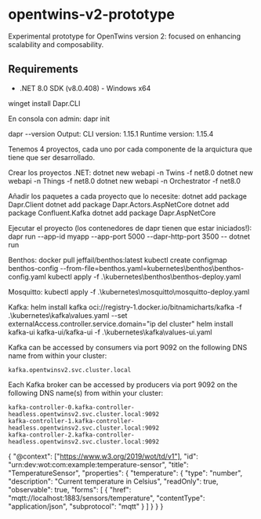 # opentwins-v2-prototype
Experimental prototype for OpenTwins version 2: focused on enhancing scalability and composability.

## Requirements
- .NET 8.0 SDK (v8.0.408) - Windows x64

winget install Dapr.CLI 

En consola con admin:
dapr init


dapr --version
Output:
CLI version: 1.15.1 
Runtime version: 1.15.4

Tenemos 4 proyectos, cada uno por cada componente de la arquictura que tiene que ser desarrollado.


Crear los proyectos .NET:
dotnet new webapi -n Twins -f net8.0
dotnet new webapi -n Things -f net8.0
dotnet new webapi -n Orchestrator -f net8.0

Añadir los paquetes a cada proyecto que lo necesite:
dotnet add package Dapr.Client
dotnet add package Dapr.Actors.AspNetCore
dotnet add package Confluent.Kafka
dotnet add package Dapr.AspNetCore

Ejecutar el proyecto (los contenedores de dapr tienen que estar iniciados!):
dapr run --app-id myapp --app-port 5000 --dapr-http-port 3500 -- dotnet run

Benthos:
docker pull jeffail/benthos:latest
kubectl create configmap benthos-config --from-file=benthos.yaml=kubernetes\benthos\benthos-config.yaml
kubectl apply -f .\kubernetes\benthos\benthos-deploy.yaml

Mosquitto:
kubectl apply -f .\kubernetes\mosquitto\mosquitto-deploy.yaml


Kafka:
helm install kafka oci://registry-1.docker.io/bitnamicharts/kafka -f .\kubernetes\kafka\values.yaml --set externalAccess.controller.service.domain="ip del cluster"
helm install kafka-ui kafka-ui/kafka-ui -f .\kubernetes\kafka\values-ui.yaml



Kafka can be accessed by consumers via port 9092 on the following DNS name from within your cluster:

    kafka.opentwinsv2.svc.cluster.local

Each Kafka broker can be accessed by producers via port 9092 on the following DNS name(s) from within your cluster:

    kafka-controller-0.kafka-controller-headless.opentwinsv2.svc.cluster.local:9092
    kafka-controller-1.kafka-controller-headless.opentwinsv2.svc.cluster.local:9092
    kafka-controller-2.kafka-controller-headless.opentwinsv2.svc.cluster.local:9092

{
  "@context": ["https://www.w3.org/2019/wot/td/v1"],
  "id": "urn:dev:wot:com:example:temperature-sensor",
  "title": "TemperatureSensor",
  "properties": {
    "temperature": {
      "type": "number",
      "description": "Current temperature in Celsius",
      "readOnly": true,
      "observable": true,
      "forms": [
        {
          "href": "mqtt://localhost:1883/sensors/temperature",
          "contentType": "application/json",
          "subprotocol": "mqtt"
        }
      ]
    }
  }
}